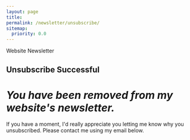 ```yaml
---
layout: page
title:
permalink: /newsletter/unsubscribe/
sitemap:
  priority: 0.0
---
```


Website Newsletter

Unsubscribe Successful
---

*You have been removed from my website's newsletter.*
===

If you have a moment, I'd really appreciate you letting me know why you unsubscribed. Please contact me using my email below.